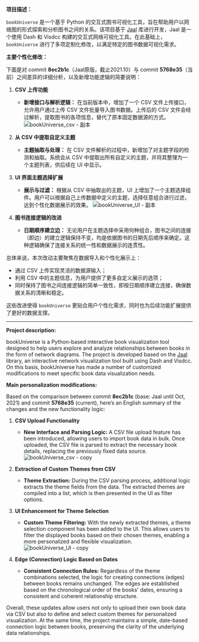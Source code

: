 **项目描述：**

`bookUniverse` 是一个基于 Python 的交互式图书可视化工具，旨在帮助用户以网络图的形式探索和分析图书之间的关系。该项目基于 [Jaal](https://github.com/imohitmayank/jaal/) 库进行开发，Jaal 是一个使用 Dash 和 Visdcc 构建的交互式网络可视化工具。在此基础上，`bookUniverse` 进行了多项定制化修改，以满足特定的图书数据可视化需求。

**主要个性化修改：**

下面是对 commit **8ec2b1c**（Jaal原版，截止2021.10）与 commit **5768e35**（当前）之间差异的详细分析，以及新增功能逻辑的简要说明：

1. **CSV 上传功能**  
   - **新增接口与解析逻辑：** 在当前版本中，增加了一个 CSV 文件上传接口，允许用户通过上传 CSV 文件批量导入图书数据。上传后的 CSV 文件会经过解析，提取图书的各项信息，替代了原本固定数据源的方式。
![bookUniverse_csv - 副本](https://github.com/user-attachments/assets/fdc7b76a-54ef-4118-9688-b8210382655d)

2. **从 CSV 中提取自定义主题**  
   - **主题抽取与处理：** 在 CSV 文件解析的过程中，新增加了对主题字段的检测和抽取。系统会从 CSV 中提取出所有自定义的主题，并将其整理为一个主题列表，供后续在 UI 中显示。

3. **UI 界面主题选择扩展**  
   - **展示与过滤：** 根据从 CSV 中抽取出的主题，UI 上增加了一个主题选择组件。用户可以根据自己上传数据中定义的主题，选择任意组合进行过滤，达到个性化数据展示的效果。
![bookUniverse_UI - 副本](https://github.com/user-attachments/assets/3d11efa9-b5a9-476e-a546-be0f8e1f3eed)

4. **图书连接逻辑的改进**  
   - **日期顺序建立边：** 无论用户在主题选择中采用何种组合，图书之间的连接（即边）的建立逻辑保持不变，均是依据图书的日期先后顺序来确定。这种逻辑确保了连接关系的统一性和数据展示的连贯性。

总体来说，本次改动主要聚焦在数据导入和个性化展示上：  
- 通过 CSV 上传实现灵活的数据源输入；  
- 利用 CSV 中的主题信息，为用户提供了更多自定义展示的选项；  
- 同时保持了图书之间连接逻辑的简单一致性，即按日期顺序建立连接，确保数据关系的清晰和稳定。

这些改进使得 `bookUniverse` 更贴合用户个性化需求，同时也为后续功能扩展提供了更好的数据支撑。

---
**Project description:**

bookUniverse is a Python-based interactive book visualization tool designed to help users explore and analyze relationships between books in the form of network diagrams. The project is developed based on the [Jaal](https://github.com/imohitmayank/jaal/) library, an interactive network visualization tool built using Dash and Visdcc. On this basis, bookUniverse has made a number of customized modifications to meet specific book data visualization needs.

**Main personalization modifications:**

Based on the comparison between commit **8ec2b1c** (base: Jaal until Oct, 2021) and commit **5768e35** (current), here’s an English summary of the changes and the new functionality logic:

1. **CSV Upload Functionality**  
   - **New Interface and Parsing Logic:** A CSV file upload feature has been introduced, allowing users to import book data in bulk. Once uploaded, the CSV file is parsed to extract the necessary book details, replacing the previously fixed data source.
![bookUniverse_csv - copy](https://github.com/user-attachments/assets/a9a1c73e-385f-4f63-9db7-c282033f26a6)

2. **Extraction of Custom Themes from CSV**  
   - **Theme Extraction:** During the CSV parsing process, additional logic extracts the theme fields from the data. The extracted themes are compiled into a list, which is then presented in the UI as filter options.

3. **UI Enhancement for Theme Selection**  
   - **Custom Theme Filtering:** With the newly extracted themes, a theme selection component has been added to the UI. This allows users to filter the displayed books based on their chosen themes, enabling a more personalized and flexible visualization.
![bookUniverse_UI - copy](https://github.com/user-attachments/assets/fdae63c6-d247-49b0-b65b-3b8a0f177dc8)

4. **Edge (Connection) Logic Based on Dates**  
   - **Consistent Connection Rules:** Regardless of the theme combinations selected, the logic for creating connections (edges) between books remains unchanged. The edges are established based on the chronological order of the books' dates, ensuring a consistent and coherent relationship structure.

Overall, these updates allow users not only to upload their own book data via CSV but also to define and select custom themes for personalized visualization. At the same time, the project maintains a simple, date-based connection logic between books, preserving the clarity of the underlying data relationships.
